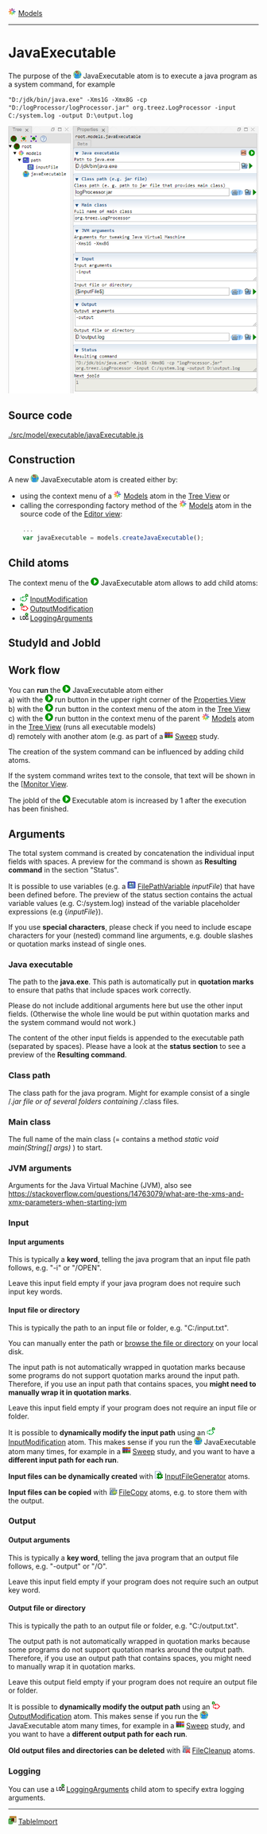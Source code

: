 ![](../../../../icons/models.png) [Models](../models.md)

----

# JavaExecutable
		
The purpose of the ![](../../../../icons/java.png) JavaExecutable atom is to execute a java program as a system command, for example

```
"D:/jdk/bin/java.exe" -Xms1G -Xmx8G -cp "D:/logProcessor/logProcessor.jar" org.treez.LogProcessor -input C:/system.log -output D:\output.log  
```
	
![](../../../images/java_executable.png)
		
## Source code

[./src/model/executable/javaExecutable.js](../../../../src/model/executable/javaExecutable.js)

## Construction
		
A new ![](../../../../icons/java.png) JavaExecutable atom is created either by: 

* using the context menu of a ![](../../../../icons/models.png) [Models](../models.md) atom in the [Tree View](../../../views/treeView.md) or
* calling the corresponding factory method of the ![](../../../../icons/models.png) [Models](../models.md) atom in the source code of the [Editor view](../../../views/editorView.md):

```javascript
    ...
    var javaExecutable = models.createJavaExecutable();	     
```

## Child atoms
		
The context menu of the ![](../../../../icons/run.png) JavaExecutable atom allows to add child atoms: 

* ![](../../../../icons/inputModification.png) [InputModification](../../models/executable/inputModification.md)
* ![](../../../../icons/outputModification.png) [OutputModification](../../models/executable/outputModification.md)
* ![](../../../../icons/loggingArguments.png) [LoggingArguments](../../models/executable/loggingArguments.md)
	
## StudyId and JobId


	
## Work flow	

You can **run** the ![](../../../../icons/run.png) JavaExecutable atom either<br> 
a) with the ![](../../../../icons/run.png) run button in the upper right corner of the [Properties View](../../../views/propertiesView.md)<br>
b) with the ![](../../../../icons/run.png) run button in the context menu of the atom in the [Tree View](../../../views/treeView.md)<br>
c) with the ![](../../../../icons/run.png) run button in the context menu of the parent ![](../../../../icons/models.png) [Models](../models.md) atom in the [Tree View](../../../views/treeView.md) (runs all executable models)<br>
d) remotely with another atom (e.g. as part of a ![](../../../../icons/sweep.png) [Sweep](../../study/sweep/sweep.md) study. 

The creation of the system command can be influenced by adding child atoms.

If the system command writes text to the console, that text will be shown in the [[Monitor View](../../../views/monitorView.md).

The jobId of the ![](../../../../icons/run.png) Executable atom is increased by 1 after the execution has been finished.
			
## Arguments

The total system command is created by concatenation the individual input fields with spaces. A preview for the command is shown as **Resulting command** in the section "Status". 

It is possible to use variables (e.g. a ![](../../../../icons/filePathVariable.png) [FilePathVariable](../../variable/field/filePathVariable.md) *inputFile*) that have been defined before. The preview of the status section contains the actual variable values (e.g. C:/system.log) instead of the variable placeholder expressions (e.g {$inputFile$}).

If you use **special characters**, please check if you need to include escape characters for your (nested) command line arguments, e.g. double slashes or quotation marks instead of single ones.

### Java executable
		
The path to the **java.exe**. This path is automatically put in **quotation marks** to ensure that paths that include spaces work correctly. 

Please do not include additional arguments here but use the other input fields. (Otherwise the whole line would be put within quotation marks and the system command would not work.) 

The content of the other input fields is appended to the executable path (separated by spaces). Please have a look at the **status section** to see a preview of the **Resulting command**.

### Class path

The class path for the java program. Might for example consist of a single /*.jar file or of several folders containing /*.class files. 

### Main class

The full name of the main class (= contains a method *static void main(String[] args)* ) to start. 

### JVM arguments

Arguments for the Java Virtual Machine (JVM), also see https://stackoverflow.com/questions/14763079/what-are-the-xms-and-xmx-parameters-when-starting-jvm

### Input

#### Input arguments

This is typically a **key word**, telling the java program that an input file path follows, e.g. "-i" or "/OPEN". 

Leave this input field empty if your java program does not require such input key words. 

#### Input file or directory

This is typically the path to an input file or folder, e.g. "C:/input.txt".

You can manually enter the path or [browse the file or directory](../../../components/file/fileOrDirectoryPath.md) on your local disk. 

The input path is not automatically wrapped in quotation marks because some programs do not support quotation marks around the input path. Therefore, if you use an input path that contains spaces, you **might need to manually wrap it in quotation marks**. 

Leave this input field empty if your program does not require an input file or folder.   	

It is possible to **dynamically modify the input path** using an ![](../../../../icons/inputModification.png) [InputModification](./inputModification.md) atom. This makes sense if you run the ![](../../../../icons/java.png) JavaExecutable atom  many times, for example in a ![](../../../../icons/sweep.png) [Sweep](../../study/sweep/sweep.md) study, and you want to have a **different input path for each run**.

**Input files can be dynamically created** with ![](../../../../icons/inputFile.png) [InputFileGenerator](../inputFileGenerator/inputFileGenerators.md) atoms. 

**Input files can be copied** with ![](../../../../icons/fileCopy.png) [FileCopy](../fileCopy/fileCopy.md) atoms, e.g. to store them with the output. 

### Output

#### Output arguments

This is typically a **key word**, telling the java program that an output file follows, e.g. "-output" or "/O". 

Leave this input field empty if your program does not require such an output key word.  
			
#### Output file or directory

This is typically the path to an output file or folder, e.g. "C:/output.txt". 

The output path is not automatically wrapped in quotation marks because some programs do not support quotation marks around the output path. Therefore, if you use an output path that contains spaces, you might need to manually wrap it in quotation marks.

Leave this output field empty if your program does not require an output file or folder.   	

It is possible to **dynamically modify the output path** using an ![](../../../../icons/outputModification.png) [OutputModification](./outputModification.md) atom. This makes sense if you run the ![](../../../../icons/java.png) JavaExecutable atom  many times, for example in a ![](../../../../icons/sweep.png) [Sweep](../../study/sweep/sweep.md) study, and you want to have a **different output path for each run**.

**Old output files and directories can be deleted** with ![](../../../../icons/fileCleanup.png) [FileCleanup](../fileCleanup/fileCleanup.md) atoms. 

### Logging

You can use a  ![](../../../../icons/loggingArguments.png) [LoggingArguments](./loggingArguments.md) child atom to specify extra logging arguments. 

----

![](../../../../icons/tableImport.png) [TableImport](../tableImport/tableImport.md)	

